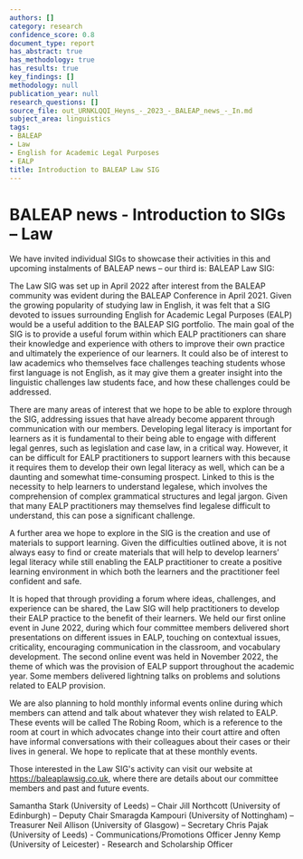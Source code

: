 ```yaml
---
authors: []
category: research
confidence_score: 0.8
document_type: report
has_abstract: true
has_methodology: true
has_results: true
key_findings: []
methodology: null
publication_year: null
research_questions: []
source_file: out_URNKLQQI_Heyns_-_2023_-_BALEAP_news_-_In.md
subject_area: linguistics
tags:
- BALEAP
- Law
- English for Academic Legal Purposes
- EALP
title: Introduction to BALEAP Law SIG
---
```


# BALEAP news - Introduction to SIGs – Law

We have invited individual SIGs to showcase their activities in this and upcoming instalments of BALEAP news – our third is: BALEAP Law SIG:

The Law SIG was set up in April 2022 after interest from the BALEAP community was evident during the BALEAP Conference in April 2021. Given the growing popularity of studying law in English, it was felt that a SIG devoted to issues surrounding English for Academic Legal Purposes (EALP) would be a useful addition to the BALEAP SIG portfolio. The main goal of the SIG is to provide a useful forum within which EALP practitioners can share their knowledge and experience with others to improve their own practice and ultimately the experience of our learners. It could also be of interest to law academics who themselves face challenges teaching students whose first language is not English, as it may give them a greater insight into the linguistic challenges law students face, and how these challenges could be addressed.

There are many areas of interest that we hope to be able to explore through the SIG, addressing issues that have already become apparent through communication with our members. Developing legal literacy is important for learners as it is fundamental to their being able to engage with different legal genres, such as legislation and case law, in a critical way. However, it can be difficult for EALP practitioners to support learners with this because it requires them to develop their own legal literacy as well, which can be a daunting and somewhat time-consuming prospect. Linked to this is the necessity to help learners to understand legalese, which involves the comprehension of complex grammatical structures and legal jargon. Given that many EALP practitioners may themselves find legalese difficult to understand, this can pose a significant challenge.

A further area we hope to explore in the SIG is the creation and use of materials to support learning. Given the difficulties outlined above, it is not always easy to find or create materials that will help to develop learners’ legal literacy while still enabling the EALP practitioner to create a positive learning environment in which both the learners and the practitioner feel confident and safe.

It is hoped that through providing a forum where ideas, challenges, and experience can be shared, the Law SIG will help practitioners to develop their EALP practice to the benefit of their learners. We held our first online event in June 2022, during which four committee members delivered short presentations on different issues in EALP, touching on contextual issues, criticality, encouraging communication in the classroom, and vocabulary development. The second online event was held in November 2022, the theme of which was the provision of EALP support throughout the academic year. Some members delivered lightning talks on problems and solutions related to EALP provision.

We are also planning to hold monthly informal events online during which members can attend and talk about whatever they wish related to EALP. These events will be called The Robing Room, which is a reference to the room at court in which advocates change into their court attire and often have informal conversations with their colleagues about their cases or their lives in general. We hope to replicate that at these monthly events.

Those interested in the Law SIG's activity can visit our website at https://baleaplawsig.co.uk, where there are details about our committee members and past and future events.

Samantha Stark (University of Leeds) – Chair Jill Northcott (University of Edinburgh) – Deputy Chair Smaragda Kampouri (University of Nottingham) – Treasurer Neil Allison (University of Glasgow) – Secretary Chris Pajak (University of Leeds) - Communications/Promotions Officer Jenny Kemp (University of Leicester) - Research and Scholarship Officer